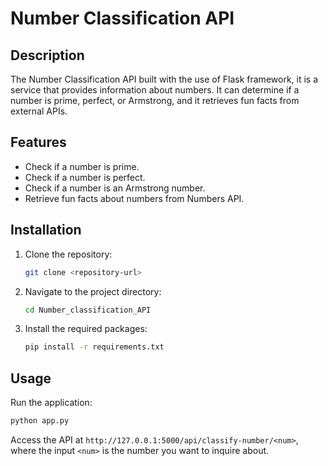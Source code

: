 # Number Classification API

## Description
The Number Classification API built with the use of Flask framework, it is a service that provides information about numbers. It can determine if a number is prime, perfect, or Armstrong, and it retrieves fun facts from external APIs.

## Features
- Check if a number is prime.
- Check if a number is perfect.
- Check if a number is an Armstrong number.
- Retrieve fun facts about numbers from Numbers API.

## Installation
1. Clone the repository:
   ```bash
   git clone <repository-url>
   ```
2. Navigate to the project directory:
   ```bash
   cd Number_classification_API
   ```
3. Install the required packages:
   ```bash
   pip install -r requirements.txt
   ```

## Usage
Run the application:
```bash
python app.py
```
Access the API at `http://127.0.0.1:5000/api/classify-number/<num>`, where the input `<num>` is the number you want to inquire about.


